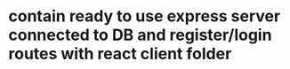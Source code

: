# contain ready to use express server connected to DB and register/login routes with react client folder
